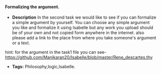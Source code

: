 #### Formalizing the argument.

- **Description**
In the second task we would like to see if you can formalize a simple argument by yourself. You can choose any simple
argument you like and formalize it using Isabelle but any work you upload should be of your own and not copied form anywhere
in the internet. also please add a link to the place from where you take someone's argument or a text.

hint: for the argument in the task1 file you can see- https://github.com/Manikaran20/Isabelle/blob/master/Rene_descartes.thy

- **Tags:** Philosophy,logic,Isabelle.